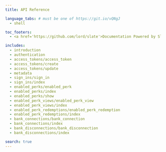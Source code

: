 ```yaml
---
title: API Reference

language_tabs: # must be one of https://git.io/vQNgJ
  - shell

toc_footers:
  - <a href='https://github.com/lord/slate'>Documentation Powered by Slate</a>

includes:
  - introduction
  - authentication
  - access_tokens/access_token
  - access_tokens/create
  - access_tokens/update
  - metadata
  - sign_ins/sign_in
  - sign_ins/index
  - enabled_perks/enabled_perk
  - enabled_perks/index
  - enabled_perks/show
  - enabled_perk_views/enabled_perk_view
  - enabled_perk_views/index
  - enabled_perk_redemptions/enabled_perk_redemption
  - enabled_perk_redemptions/index
  - bank_connections/bank_connection
  - bank_connections/index
  - bank_disconnections/bank_disconnection
  - bank_disconnections/index

search: true
---
```

